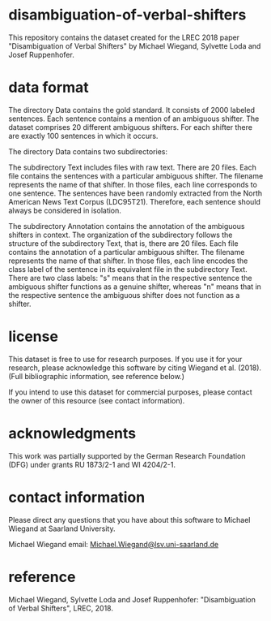 # disambiguation-of-verbal-shifters
This repository contains the dataset created for the LREC 2018 paper "Disambiguation of Verbal Shifters" by Michael Wiegand, Sylvette Loda and Josef Ruppenhofer.

# data format
The directory Data contains the gold standard. It consists of 2000 labeled sentences. Each sentence contains a mention of an ambiguous shifter. The dataset comprises 20 different ambiguous shifters. For each shifter there are exactly 100 sentences in which it occurs.

The directory Data contains two subdirectories:

The subdirectory Text includes files with raw text. There are 20 files. Each file contains the sentences with a particular ambiguous shifter. The filename represents the name of that shifter. In those files, each line corresponds to one sentence. The sentences have been randomly extracted from the North American News Text Corpus (LDC95T21). Therefore, each sentence should always be considered in isolation.

The subdirectory Annotation contains the annotation of the ambiguous shifters in context. The organization of the subdirectory follows the structure of the subdirectory Text, that is, there are 20 files. Each file contains the annotation of a particular ambiguous shifter. The filename represents the name of that shifter. In those files, each line encodes the class label of the sentence in its equivalent file in the subdirectory Text.
There are two class labels:
"s" means that in the respective sentence the ambiguous shifter functions as a genuine shifter, whereas "n" means that in the respective sentence the ambiguous shifter does not function as a shifter.

# license
This dataset is free to use for research purposes.
If you use it for your research, please acknowledge this software by citing Wiegand et al. (2018). 
(Full bibliographic information, see reference below.)

If you intend to use this dataset for commercial purposes, please contact the owner of this resource (see contact information).


# acknowledgments
This work was partially supported by the German Research Foundation (DFG) under grants RU 1873/2-1 and WI 4204/2-1.



# contact information 
Please direct any questions that you have about this software to Michael Wiegand at Saarland University.

Michael Wiegand	      email: Michael.Wiegand@lsv.uni-saarland.de


# reference
Michael Wiegand, Sylvette Loda and Josef Ruppenhofer: "Disambiguation of Verbal Shifters", LREC, 2018.